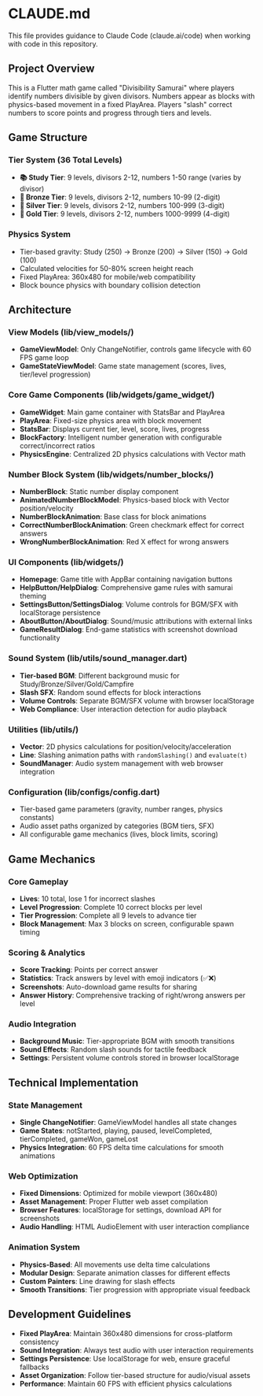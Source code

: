 # CLAUDE.md

This file provides guidance to Claude Code (claude.ai/code) when working with code in this repository.

## Project Overview

This is a Flutter math game called "Divisibility Samurai" where players identify numbers divisible by given divisors. Numbers appear as blocks with physics-based movement in a fixed PlayArea. Players "slash" correct numbers to score points and progress through tiers and levels.

## Game Structure

### Tier System (36 Total Levels)
- **📚 Study Tier**: 9 levels, divisors 2-12, numbers 1-50 range (varies by divisor)
- **🥉 Bronze Tier**: 9 levels, divisors 2-12, numbers 10-99 (2-digit)
- **🥈 Silver Tier**: 9 levels, divisors 2-12, numbers 100-999 (3-digit) 
- **🥇 Gold Tier**: 9 levels, divisors 2-12, numbers 1000-9999 (4-digit)

### Physics System
- Tier-based gravity: Study (250) → Bronze (200) → Silver (150) → Gold (100)
- Calculated velocities for 50-80% screen height reach
- Fixed PlayArea: 360x480 for mobile/web compatibility
- Block bounce physics with boundary collision detection

## Architecture

### View Models (lib/view_models/)
- **GameViewModel**: Only ChangeNotifier, controls game lifecycle with 60 FPS game loop
- **GameStateViewModel**: Game state management (scores, lives, tier/level progression)

### Core Game Components (lib/widgets/game_widget/)
- **GameWidget**: Main game container with StatsBar and PlayArea
- **PlayArea**: Fixed-size physics area with block movement
- **StatsBar**: Displays current tier, level, score, lives, progress
- **BlockFactory**: Intelligent number generation with configurable correct/incorrect ratios
- **PhysicsEngine**: Centralized 2D physics calculations with Vector math

### Number Block System (lib/widgets/number_blocks/)
- **NumberBlock**: Static number display component
- **AnimatedNumberBlockModel**: Physics-based block with Vector position/velocity
- **NumberBlockAnimation**: Base class for block animations
- **CorrectNumberBlockAnimation**: Green checkmark effect for correct answers
- **WrongNumberBlockAnimation**: Red X effect for wrong answers

### UI Components (lib/widgets/)
- **Homepage**: Game title with AppBar containing navigation buttons
- **HelpButton/HelpDialog**: Comprehensive game rules with samurai theming
- **SettingsButton/SettingsDialog**: Volume controls for BGM/SFX with localStorage persistence
- **AboutButton/AboutDialog**: Sound/music attributions with external links
- **GameResultDialog**: End-game statistics with screenshot download functionality

### Sound System (lib/utils/sound_manager.dart)
- **Tier-based BGM**: Different background music for Study/Bronze/Silver/Gold/Campfire
- **Slash SFX**: Random sound effects for block interactions
- **Volume Controls**: Separate BGM/SFX volume with browser localStorage
- **Web Compliance**: User interaction detection for audio playback

### Utilities (lib/utils/)
- **Vector**: 2D physics calculations for position/velocity/acceleration
- **Line**: Slashing animation paths with `randomSlashing()` and `evaluate(t)`
- **SoundManager**: Audio system management with web browser integration

### Configuration (lib/configs/config.dart)
- Tier-based game parameters (gravity, number ranges, physics constants)
- Audio asset paths organized by categories (BGM tiers, SFX)
- All configurable game mechanics (lives, block limits, scoring)

## Game Mechanics

### Core Gameplay
- **Lives**: 10 total, lose 1 for incorrect slashes
- **Level Progression**: Complete 10 correct blocks per level
- **Tier Progression**: Complete all 9 levels to advance tier
- **Block Management**: Max 3 blocks on screen, configurable spawn timing

### Scoring & Analytics
- **Score Tracking**: Points per correct answer
- **Statistics**: Track answers by level with emoji indicators (✅❌)
- **Screenshots**: Auto-download game results for sharing
- **Answer History**: Comprehensive tracking of right/wrong answers per level

### Audio Integration
- **Background Music**: Tier-appropriate BGM with smooth transitions
- **Sound Effects**: Random slash sounds for tactile feedback
- **Settings**: Persistent volume controls stored in browser localStorage

## Technical Implementation

### State Management
- **Single ChangeNotifier**: GameViewModel handles all state changes
- **Game States**: notStarted, playing, paused, levelCompleted, tierCompleted, gameWon, gameLost
- **Physics Integration**: 60 FPS delta time calculations for smooth animations

### Web Optimization
- **Fixed Dimensions**: Optimized for mobile viewport (360x480)
- **Asset Management**: Proper Flutter web asset compilation
- **Browser Features**: localStorage for settings, download API for screenshots
- **Audio Handling**: HTML AudioElement with user interaction compliance

### Animation System
- **Physics-Based**: All movements use delta time calculations
- **Modular Design**: Separate animation classes for different effects
- **Custom Painters**: Line drawing for slash effects
- **Smooth Transitions**: Tier progression with appropriate visual feedback

## Development Guidelines

- **Fixed PlayArea**: Maintain 360x480 dimensions for cross-platform consistency
- **Sound Integration**: Always test audio with user interaction requirements
- **Settings Persistence**: Use localStorage for web, ensure graceful fallbacks
- **Asset Organization**: Follow tier-based structure for audio/visual assets
- **Performance**: Maintain 60 FPS with efficient physics calculations